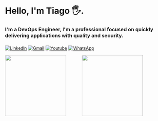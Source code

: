 <h1>
Hello, I'm Tiago 🖐️.
  
<h3>
I'm a DevOps Engineer, I'm a professional focused on quickly delivering applications with quality and security.
  
###
[![Linkedln](https://img.shields.io/badge/LinkedIn-0077B5?style=for-the-badge&logo=linkedin&logoColor=white)](https://www.linkedin.com/in/tiago-paulino-390a981aa)
[![Gmail](https://img.shields.io/badge/Gmail-D14836?style=for-the-badge&logo=gmail&logoColor=white)](mailto:tpaulino12000@gmail.com)
[![Youtube](https://img.shields.io/badge/YouTube-FF0000?style=for-the-badge&logo=youtube&logoColor=white)](https://www.youtube.com/channel/UCXVhPYzVMiDyhdfjV6V4oHQ)
[![WhatsApp](https://img.shields.io/badge/WhatsApp-25D366?style=for-the-badge&logo=whatsapp&logoColor=white)](https://wa.me/55081996085598)
<div style="display: flex;">
    <div style="width: 50%;">
        <img src="https://github-readme-stats.vercel.app/api?username=Paulino02&show_icons=true&theme=tokyonight" height="200px"/>
    </div>
    <div style="width: 50%;">
        <img src="https://github-readme-stats.vercel.app/api/top-langs/?username=Paulino02&layout=compact&theme=tokyonight" height="200px"/>
    </div>
</div>












